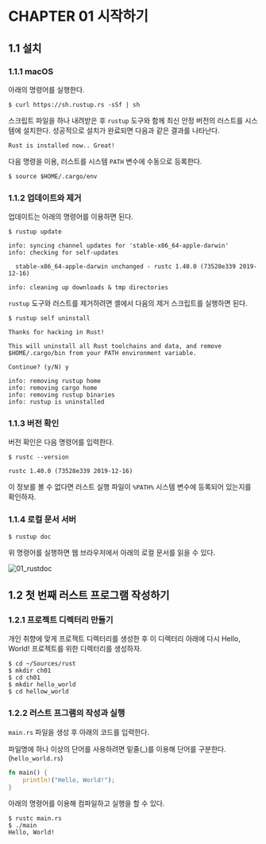 # CHAPTER 01 시작하기

## 1.1 설치

### 1.1.1 macOS

아래의 명령어를 실행한다.

```shell
$ curl https://sh.rustup.rs -sSf | sh
```

스크립트 파일을 하나 내려받은 후 `rustup` 도구와 함께 최신 안정 버전의 러스트를 시스템에 설치한다. 성공적으로 설치가 완료되면 다음과 같은 결과를 나타난다.

```
Rust is installed now.. Great!
```

다음 명령을 이용, 러스트를 시스템 `PATH` 변수에 수동으로 등록한다.

```shell
$ source $HOME/.cargo/env
```

### 1.1.2 업데이트와 제거

업데이트는 아래의 명령어를 이용하면 된다.

```shell
$ rustup update
```

```
info: syncing channel updates for 'stable-x86_64-apple-darwin'
info: checking for self-updates

  stable-x86_64-apple-darwin unchanged - rustc 1.40.0 (73528e339 2019-12-16)

info: cleaning up downloads & tmp directories
```

`rustup` 도구와 러스트를 제거하려면 셸에서 다음의 제거 스크립트를 실행하면 된다.

```shell
$ rustup self uninstall
```

```
Thanks for hacking in Rust!

This will uninstall all Rust toolchains and data, and remove
$HOME/.cargo/bin from your PATH environment variable.

Continue? (y/N) y

info: removing rustup home
info: removing cargo home
info: removing rustup binaries
info: rustup is uninstalled
```

### 1.1.3 버전 확인

버전 확인은 다음 명령어를 입력한다.

```shell
$ rustc --version
```

```
rustc 1.40.0 (73528e339 2019-12-16)
```

이 정보를 볼 수 없다면 러스트 실행 파일이 `%PATH%` 시스템 변수에 등록되어 있는지를 확인하자.

### 1.1.4 로컬 문서 서버

```
$ rustup doc
```

위 명령어를 실행하면 웹 브라우저에서 아래의 로컬 문서를 읽을 수 있다.

![01_rustdoc](/Users/ixymori/Sources/rust/ch01/imgs/01_rustdoc.png)



## 1.2 첫 번째 러스트 프로그램 작성하기

### 1.2.1 프로젝트 디렉터리 만들기

개인 취향에 맞게 프로젝트 디렉터리를 생성한 후 이 디렉터리 아래에 다시 Hello, World! 프로젝트를 위한 디렉터리를 생성하자.

```
$ cd ~/Sources/rust
$ mkdir ch01
$ cd ch01
$ mkdir hello_world
$ cd hellow_world
```

### 1.2.2 러스트 프그램의 작성과 실행

`main.rs` 파일을 생성 후 아래의 코드를 입력한다.

파일명에 하나 이상의 단어를 사용하려면 밑줄(_)를 이용해 단어를 구분한다. (`hello_world.rs`)

```rust
fn main() {
	println!("Hello, World!");
}
```

아래의 명령어를 이용해 컴파일하고 실행을 할 수 있다.

```
$ rustc main.rs
$ ./main
Hello, World!
```

